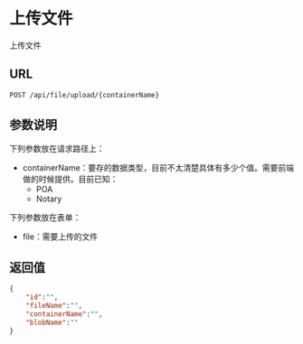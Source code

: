 # 上传文件

上传文件

## URL

```http
POST /api/file/upload/{containerName}
```

## 参数说明

下列参数放在请求路径上：

- containerName：要存的数据类型，目前不太清楚具体有多少个值。需要前端做的时候提供。目前已知：
  - POA
  - Notary

下列参数放在表单：

- file：需要上传的文件

## 返回值

```json
{
    "id":"",
    "fileName":"",
    "containerName":"",
    "blobName":""
}
```


